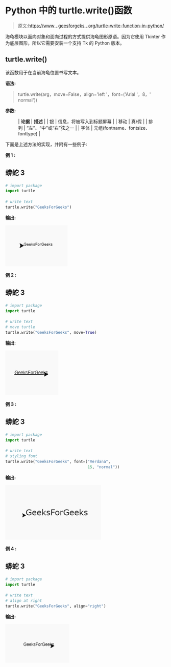 # Python 中的 turtle.write()函数

> 原文:[https://www . geesforgeks . org/turtle-write-function-in-python/](https://www.geeksforgeeks.org/turtle-write-function-in-python/)

海龟模块以面向对象和面向过程的方式提供海龟图形原语。因为它使用 Tkinter 作为底层图形，所以它需要安装一个支持 Tk 的 Python 版本。

## turtle.write()

该函数用于在当前海龟位置书写文本。

**语法:**

> turtle.write(arg，move=False，align='left '，font=('Arial '，8，' normal'))

**参数:**

<figure class="table">

| **论据** | **描述** |
| 银 | 信息，将被写入到标题屏幕 |
| 移动 | 真/假 |
| 排列 | “左”、“中”或“右”弦之一 |
| 字体 | 元组(fontname、fontsize、fonttype) |

</figure>

下面是上述方法的实现，并附有一些例子:

**例 1 :**

## 蟒蛇 3

```py
# import package
import turtle

# write text
turtle.write("GeeksForGeeks")
```

**输出:**

![](img/74e5e014cbab7fc423e33dfdc74337fc.png)

**例 2 :**

## 蟒蛇 3

```py
# import package
import turtle

# write text
# move turtle
turtle.write("GeeksForGeeks", move=True)
```

**输出:**

![](img/7d24f7f55b68798610e3f07fb6100daa.png)

**例 3 :**

## 蟒蛇 3

```py
# import package
import turtle

# write text
# styling font
turtle.write("GeeksForGeeks", font=("Verdana",
                                    15, "normal"))
```

**输出:**

![](img/439c54a055138d968770a109643ed0e3.png)

**例 4 :**

## 蟒蛇 3

```py
# import package
import turtle

# write text
# align at right
turtle.write("GeeksForGeeks", align="right")
```

**输出:**

![](img/64a40808f1e2c11f904e0287497ccb26.png)